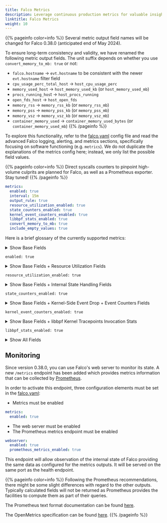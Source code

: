 ```yaml
---
title: Falco Metrics 
description: Leverage continuous production metrics for valuable insights
linktitle: Falco Metrics
weight: 10
---
```


{{% pageinfo color=info %}}
Several metric output field names will be changed for Falco 0.38.0 (anticipated end of May 2024).

To ensure long-term consistency and validity, we have renamed the following metric output fields. The unit suffix depends on whether you use `convert_memory_to_mb: true` or not:

- `falco.hostname` -> `evt.hostname` to be consistent with the newer `evt.hostname` filter field
- `cpu_usage_perc_total_host` -> `host_cpu_usage_perc`
- `memory_used_host` -> `host_memory_used_kb` (or `host_memory_used_mb`)
- `procs_running_hos`t -> `host_procs_running`
- `open_fds_host` -> `host_open_fds`
- `memory_rss` -> `memory_rss_kb` (or `memory_rss_mb`)
- `memory_pss` -> `memory_pss_kb` (or `memory_pss_mb`)
- `memory_vsz` -> `memory_vsz_kb` (or `memory_vsz_mb`)
- `container_memory_used` -> `container_memory_used_bytes` (or `container_memory_used_mb`)
{{% /pageinfo %}}

To explore this functionality, refer to the [falco.yaml][1] config file and read the advanced Falco logging, alerting, and metrics sections, specifically focusing on software functioning (e.g. `metrics`). We do not duplicate the explanations of the metrics config here; instead, we only list the possible field values.

{{% pageinfo color=info %}}
Direct syscalls counters to pinpoint high-volume culprits are planned for Falco, as well as a Prometheus exporter. Stay tuned!
{{% /pageinfo %}}

```yaml
metrics:
  enabled: true
  interval: 15m
  output_rule: true
  resource_utilization_enabled: true
  state_counters_enabled: true
  kernel_event_counters_enabled: true
  libbpf_stats_enabled: true
  convert_memory_to_mb: true
  include_empty_values: true
```

Here is a brief glossary of the currently supported metrics:

<details>
  <summary> Show Base Fields
  
  `enabled: true`
  </summary>

```yaml
{
  "hostname": "test",
  "output": "Falco metrics snapshot",
  "output_fields": {
    "evt.source": "syscall",
    "evt.time": 1706043847488647460,
    "falco.duration_sec": 19,
    "falco.evts_rate_sec": 8326.2, # Taken between 2 metrics snapshots
    "falco.host_boot_ts": 1705377771000000000,
    "falco.host_num_cpus": 20,
    "falco.hostname": "test",
    "falco.kernel_release": "6.6.7-200.fc39.x86_64",
    "falco.num_evts": 137676,
    "falco.num_evts_prev": 129349,
    "falco.outputs_queue_num_drops": 0,
    "falco.start_ts": 1706043828486423408,
    "falco.version": "0.37.0",
    "scap.engine_name": "bpf"
  },
  "priority": "Informational",
  "rule": "Falco internal: metrics snapshot",
  "source": "internal",
  "time": "2024-01-23T21:04:07.488647460Z"
}
```
  
</details>

<details>
  <summary> Show Base Fields + Resource Utilization Fields
  
  `resource_utilization_enabled: true`
  </summary>

```yaml
{
  "hostname": "test",
  "output": "Falco metrics snapshot",
  "output_fields": {
    "evt.source": "syscall",
    "evt.time": 1706043953457954271,
    "falco.container_memory_used": 0, # Memory usage of the Falco process, only relevant for Kubernetes daemonset deployments, similar to container_memory_working_set_bytes
    "falco.cpu_usage_perc": 3.2, # CPU usage (percentage of one CPU) of the Falco process, equivalent to `ps` output
    "falco.cpu_usage_perc_total_host": 3.0, # Overall CPU usage of the underlying host
    "falco.duration_sec": 32,
    "falco.evts_rate_sec": 7146.3, # Taken between 2 metrics snapshots
    "falco.host_boot_ts": 1705377771000000000,
    "falco.host_num_cpus": 20,
    "falco.hostname": "test",
    "falco.kernel_release": "6.6.7-200.fc39.x86_64",
    "falco.memory_pss": 57, # Memory usage of the Falco process
    "falco.memory_rss": 60, # Memory usage of the Falco process
    "falco.memory_used_host": 17264, # Overall memory usage of the underlying host
    "falco.memory_vsz": 1127, # Memory usage of the Falco process
    "falco.num_evts": 223960,
    "falco.num_evts_prev": 216814,
    "falco.open_fds_host": 21640, # Overall currently open fds of the underlying host
    "falco.outputs_queue_num_drops": 0,
    "falco.procs_running_host": 2, # `procs_running` value obtained from ${HOST_ROOT}/proc/stat of the underlying host, showing a lower number than currently alive procs
    "falco.start_ts": 1706043921455239905,
    "falco.version": "0.37.0",
    "scap.engine_name": "bpf"
  },
  "priority": "Informational",
  "rule": "Falco internal: metrics snapshot",
  "source": "internal",
  "time": "2024-01-23T21:05:53.457954271Z"
}
```
  
</details>

<details>
  <summary> Show Base Fields + Internal State Handling Fields
  
  `state_counters_enabled: true`
  </summary>

Most counters are monotonic/all-time counts, with some exceptions indicated below where the current snapshot is measured.

```yaml
{
  "hostname": "test",
  "output": "Falco metrics snapshot",
  "output_fields": {
    "evt.source": "syscall",
    "evt.time": 1706055905641977144,
    "falco.duration_sec": 26,
    "falco.evts_rate_sec": 8595.5, # Taken between 2 metrics snapshots
    "falco.host_boot_ts": 1705377771000000000,
    "falco.host_num_cpus": 20,
    "falco.hostname": "test",
    "falco.kernel_release": "6.6.7-200.fc39.x86_64",
    # Internally, Falco is granular and talks about `threads`, not processes
    "falco.n_added_fds": 13377,
    "falco.n_added_threads": 1921,
    "falco.n_cached_fd_lookups": 174721,
    "falco.n_cached_thread_lookups": 176428,
    "falco.n_containers": 0, # Number of containers stored by Falco at a given time (current snapshot, not monotonic)
    "falco.n_drops_full_threadtable": 0, # Drops due to a full process cache table, internally called threadtable
    "falco.n_failed_fd_lookups": 13374,
    "falco.n_failed_thread_lookups": 4413,
    "falco.n_fds": 131522, # Number of fds stored in threadtable (current snapshot, not monotonic)
    "falco.n_missing_container_images": 0, # Number of containers stored by Falco without a container image at a given time (current snapshot, not monotonic)
    "falco.n_noncached_fd_lookups": 33356,
    "falco.n_noncached_thread_lookups": 74493,
    "falco.n_removed_fds": 5940,
    "falco.n_removed_threads": 123,
    "falco.n_retrieve_evts_drops": 1258,
    "falco.n_retrieved_evts": 15112,
    "falco.n_store_evts_drops": 0,
    "falco.n_stored_evts": 17340,
    "falco.n_threads": 1798, # Number of threads stored in threadtable (current snapshot, not monotonic)
    "falco.num_evts": 221862,
    "falco.num_evts_prev": 213266,
    "falco.outputs_queue_num_drops": 0,
    "falco.start_ts": 1706055879639303895,
    "falco.version": "0.37.0",
    "scap.engine_name": "bpf"
  },
  "priority": "Informational",
  "rule": "Falco internal: metrics snapshot",
  "source": "internal",
  "time": "2024-01-24T00:25:05.641977144Z"
}
```
  
</details>

<details>
  <summary> Show Base Fields + Kernel-Side Event Drop + Event Counters Fields
  
  `kernel_event_counters_enabled: true`
  </summary>

```yaml
{
  "hostname": "test",
  "output": "Falco metrics snapshot",
  "output_fields": {
    "evt.source": "syscall",
    "evt.time": 1706044368930973591,
    "falco.duration_sec": 34,
    "falco.evts_rate_sec": 7157.8, # Taken between 2 metrics snapshots
    "falco.host_boot_ts": 1705377771000000000,
    "falco.host_num_cpus": 20,
    "falco.hostname": "test",
    "falco.kernel_release": "6.6.7-200.fc39.x86_64",
    "falco.num_evts": 244419,
    "falco.num_evts_prev": 237261,
    "falco.outputs_queue_num_drops": 0,
    "falco.start_ts": 1706044334928318624,
    "falco.version": "0.37.0",
    # scap -> capture / kernel-side counters
    "scap.engine_name": "bpf",
    "scap.evts_drop_rate_sec": 0.0, # Taken between 2 metrics snapshots
    "scap.evts_rate_sec": 7061.8, # Taken between 2 metrics snapshots
    "scap.n_drops": 0, # Monotonic counter all-time kernel side drops
    # Coarse-grained (non-comprehensive) categories for more granular insights
    "scap.n_drops_buffer_clone_fork_enter": 0,
    "scap.n_drops_buffer_clone_fork_exit": 0,
    "scap.n_drops_buffer_close_exit": 0,
    "scap.n_drops_buffer_connect_enter": 0,
    "scap.n_drops_buffer_connect_exit": 0,
    "scap.n_drops_buffer_dir_file_enter": 0,
    "scap.n_drops_buffer_dir_file_exit": 0,
    "scap.n_drops_buffer_execve_enter": 0,
    "scap.n_drops_buffer_execve_exit": 0,
    "scap.n_drops_buffer_open_enter": 0,
    "scap.n_drops_buffer_open_exit": 0,
    "scap.n_drops_buffer_other_interest_enter": 0,
    "scap.n_drops_buffer_other_interest_exit": 0,
    "scap.n_drops_buffer_proc_exit": 0,
    "scap.n_drops_buffer_total": 0,
    "scap.n_drops_bug": 0,
    "scap.n_drops_page_faults": 0,
    "scap.n_drops_perc": 0.0, # Taken between 2 metrics snapshots (percentage drops)
    "scap.n_drops_prev": 0,
    "scap.n_drops_scratch_map": 0,
    "scap.n_evts": 252887,
    "scap.n_evts_prev": 245825
  },
  "priority": "Informational",
  "rule": "Falco internal: metrics snapshot",
  "source": "internal",
  "time": "2024-01-23T21:12:48.930973591Z"
}
```

</details>

<details>
  <summary> Show Base Fields + libbpf Kernel Tracepoints Invocation Stats

  `libbpf_stats_enabled: true`
  </summary>

Applies only for `ebpf` and `modern_ebpf`, requires `sysctl kernel.bpf_stats_enabled=1` kernel setting as precondition. Compare to `bpftool prog show` capabilities.

Here is a snippet with respect to the kernel tracepoints for an `x86_64` machine:

```yaml
{
  "hostname": "test",
  "output": "Falco metrics snapshot",
  "output_fields": {
    "evt.source": "syscall",
    "evt.time": 1706044504680365101,
    "falco.duration_sec": 38,
    "falco.evts_rate_sec": 7412.0,
    "falco.host_boot_ts": 1705377771000000000,
    "falco.host_num_cpus": 20,
    "falco.hostname": "test",
    "falco.kernel_release": "6.6.7-200.fc39.x86_64",
    "falco.num_evts": 374721,
    "falco.num_evts_prev": 367309,
    "falco.outputs_queue_num_drops": 0,
    "falco.start_ts": 1706044466678892863,
    "falco.version": "0.37.0",
    "scap.engine_name": "bpf",
    "scap.n_drops_perc": 0.0,
    # libbpf stats -> all-time kernel tracepoints invocations stats for an `x86_64` machine
    # Note: no equivalent stats for kmod driver available
    "scap.page_fault_kern.avg_time_ns": 0, # Disabled by default
    "scap.page_fault_kern.run_cnt": 0,
    "scap.page_fault_kern.run_time_ns": 0,
    "scap.page_fault_user.avg_time_ns": 0, # Disabled by default
    "scap.page_fault_user.run_cnt": 0,
    "scap.page_fault_user.run_time_ns": 0,
    "scap.sched_process_e.avg_time_ns": 4281, # scheduler process exit tracepoint, used to purge procs from process cache
    "scap.sched_process_e.run_cnt": 343,
    "scap.sched_process_e.run_time_ns": 1468454,
    "scap.sched_switch.avg_time_ns": 0, # Disabled by default
    "scap.sched_switch.run_cnt": 0,
    "scap.sched_switch.run_time_ns": 0,
    "scap.signal_deliver.avg_time_ns": 0, # Disabled by default
    "scap.signal_deliver.run_cnt": 0,
    "scap.signal_deliver.run_time_ns": 0,
    "scap.sys_enter.avg_time_ns": 492, # syscall enter (raw) tracepoint
    "scap.sys_enter.run_cnt": 967880,
    "scap.sys_enter.run_time_ns": 476207280,
    "scap.sys_exit.avg_time_ns": 534, # syscall exit (raw) tracepoint
    "scap.sys_exit.run_cnt": 967860,
    "scap.sys_exit.run_time_ns": 517146471
  },
  "priority": "Informational",
  "rule": "Falco internal: metrics snapshot",
  "source": "internal",
  "time": "2024-01-23T21:15:04.680365101Z"
}
```

Here is a snippet with respect to the kernel tracepoints for an `aarch64` machine:

```yaml
{
  "hostname": "lima-falco-fedora",
  "output": "Falco metrics snapshot",
  "output_fields": {
    "evt.source": "syscall",
    "falco.host_num_cpus": 8,
    "falco.hostname": "lima-falco-fedora",
    "falco.kernel_release": "6.5.6-300.fc39.aarch64",
    # libbpf stats -> all-time kernel tracepoints invocations stats for an `aarch64` machine
    # Note: no equivalent stats for kmod driver available
    "scap.sched_p_exec.avg_time_ns": 12948, # to address certain architecture differences or limitations, need to tap into the scheduler instead of the raw tracepoint concerning the clone/fork/execve* syscalls
    "scap.sched_p_exec.run_cnt": 17,
    "scap.sched_p_exec.run_time_ns": 220124,
    "scap.sched_p_fork.avg_time_ns": 18931, # to address certain architecture differences or limitations, need to tap into the scheduler instead of the raw tracepoint concerning the clone/fork/execve* syscalls
    "scap.sched_p_fork.run_cnt": 17,
    "scap.sched_p_fork.run_time_ns": 321833,
    "scap.sched_proc_exit.avg_time_ns": 2595, # scheduler process exit tracepoint, used to purge procs from process cache
    "scap.sched_proc_exit.run_cnt": 17,
    "scap.sched_proc_exit.run_time_ns": 44124,
    "scap.sys_enter.avg_time_ns": 54, # syscall enter (raw) tracepoint
    "scap.sys_enter.run_cnt": 54209,
    "scap.sys_enter.run_time_ns": 2963165,
    "scap.sys_exit.avg_time_ns": 103, # syscall exit (raw) tracepoint
    "scap.sys_exit.run_cnt": 54192,
    "scap.sys_exit.run_time_ns": 5619856
  },
  "priority": "Informational",
  "rule": "Falco internal: metrics snapshot",
  "source": "internal",
  "time": "2024-01-23T18:48:42.834888156Z"
}
```
</details>

<details>
  <summary> Show All Fields
  </summary>

```yaml
{
  "hostname": "test",
  "output": "Falco metrics snapshot",
  "output_fields": {
    "evt.source": "syscall",
    "evt.time": 1706056354914990455,
    "falco.container_memory_used": 0,
    "falco.cpu_usage_perc": 3.0,
    "falco.cpu_usage_perc_total_host": 3.3,
    "falco.duration_sec": 415,
    "falco.evts_rate_sec": 17926.1,
    "falco.host_boot_ts": 1705377771000000000,
    "falco.host_num_cpus": 20,
    "falco.hostname": "test",
    "falco.kernel_release": "6.6.7-200.fc39.x86_64",
    "falco.memory_pss": 169,
    "falco.memory_rss": 170,
    "falco.memory_used_host": 14259,
    "falco.memory_vsz": 1127,
    "falco.n_added_fds": 99134,
    "falco.n_added_threads": 3405,
    "falco.n_cached_fd_lookups": 3960903,
    "falco.n_cached_thread_lookups": 4017248,
    "falco.n_containers": 0,
    "falco.n_drops_full_threadtable": 0,
    "falco.n_failed_fd_lookups": 389051,
    "falco.n_failed_thread_lookups": 6243,
    "falco.n_fds": 133014,
    "falco.n_missing_container_images": 0,
    "falco.n_noncached_fd_lookups": 712176,
    "falco.n_noncached_thread_lookups": 1338273,
    "falco.n_removed_fds": 91240,
    "falco.n_removed_threads": 1589,
    "falco.n_retrieve_evts_drops": 155908,
    "falco.n_retrieved_evts": 342296,
    "falco.n_store_evts_drops": 0,
    "falco.n_stored_evts": 398285,
    "falco.n_threads": 1812,
    "falco.num_evts": 5043045,
    "falco.num_evts_prev": 5025657,
    "falco.open_fds_host": 21040,
    "falco.outputs_queue_num_drops": 0,
    "falco.procs_running_host": 1,
    "falco.start_ts": 1706055939912506103,
    "falco.version": "0.37.0",
    "scap.engine_name": "bpf",
    "scap.evts_drop_rate_sec": 0.0,
    "scap.evts_rate_sec": 17629.2,
    "scap.n_drops": 0,
    "scap.n_drops_buffer_clone_fork_enter": 0,
    "scap.n_drops_buffer_clone_fork_exit": 0,
    "scap.n_drops_buffer_close_exit": 0,
    "scap.n_drops_buffer_connect_enter": 0,
    "scap.n_drops_buffer_connect_exit": 0,
    "scap.n_drops_buffer_dir_file_enter": 0,
    "scap.n_drops_buffer_dir_file_exit": 0,
    "scap.n_drops_buffer_execve_enter": 0,
    "scap.n_drops_buffer_execve_exit": 0,
    "scap.n_drops_buffer_open_enter": 0,
    "scap.n_drops_buffer_open_exit": 0,
    "scap.n_drops_buffer_other_interest_enter": 0,
    "scap.n_drops_buffer_other_interest_exit": 0,
    "scap.n_drops_buffer_proc_exit": 0,
    "scap.n_drops_buffer_total": 0,
    "scap.n_drops_bug": 0,
    "scap.n_drops_page_faults": 0,
    "scap.n_drops_perc": 0.0,
    "scap.n_drops_prev": 0,
    "scap.n_drops_scratch_map": 0,
    "scap.n_evts": 5174139,
    "scap.n_evts_prev": 5157039,
    "scap.page_fault_kern.avg_time_ns": 0,
    "scap.page_fault_kern.run_cnt": 0,
    "scap.page_fault_kern.run_time_ns": 0,
    "scap.page_fault_user.avg_time_ns": 0,
    "scap.page_fault_user.run_cnt": 0,
    "scap.page_fault_user.run_time_ns": 0,
    "scap.sched_process_e.avg_time_ns": 4517,
    "scap.sched_process_e.run_cnt": 1640,
    "scap.sched_process_e.run_time_ns": 7408617,
    "scap.sched_switch.avg_time_ns": 0,
    "scap.sched_switch.run_cnt": 0,
    "scap.sched_switch.run_time_ns": 0,
    "scap.signal_deliver.avg_time_ns": 0,
    "scap.signal_deliver.run_cnt": 0,
    "scap.signal_deliver.run_time_ns": 0,
    "scap.sys_enter.avg_time_ns": 542,
    "scap.sys_enter.run_cnt": 12630785,
    "scap.sys_enter.run_time_ns": 6854340428,
    "scap.sys_exit.avg_time_ns": 604,
    "scap.sys_exit.run_cnt": 12631003,
    "scap.sys_exit.run_time_ns": 7631523695
  },
  "priority": "Informational",
  "rule": "Falco internal: metrics snapshot",
  "source": "internal",
  "time": "2024-01-24T00:32:34.914990455Z"
}
```
  
</details>

## Monitoring

Since version 0.38.0, you can use Falco's web server to monitor its state. A new `/metrics` endpoint has been added which provides metrics information that can be collected by [Prometheus][2].

In order to activate this endpoint, three configuration elements must be set in the [falco.yaml][1]:

- Metrics must be enabled

```yaml
metrics:
  enabled: true
```

- The web server must be enabled
- The Prometheus metrics endpoint must be enabled

```yaml
webserver:
  enabled: true
  prometheus_metrics_enabled: true
```

This endpoint will allow observation of the internal state of Falco providing the same data as configured for the metrics outputs. It will be served on the same port as the health endpoint.

{{% pageinfo color=info %}}
Following the Prometheus recommendations, there might be some slight differences with regard to the other outputs. Typically calculated fields will not be returned as Prometheus provides the facilities to compute them as part of their queries.

The Prometheus text format documentation can be found [here][3].

The OpenMetrics specification can be found [here][4].
{{% /pageinfo %}}

[1]: https://github.com/falcosecurity/falco/blob/master/falco.yaml
[2]: https://prometheus.io
[3]: https://prometheus.io/docs/instrumenting/exposition_formats/
[4]: https://github.com/OpenObservability/OpenMetrics/blob/main/specification/OpenMetrics.md
